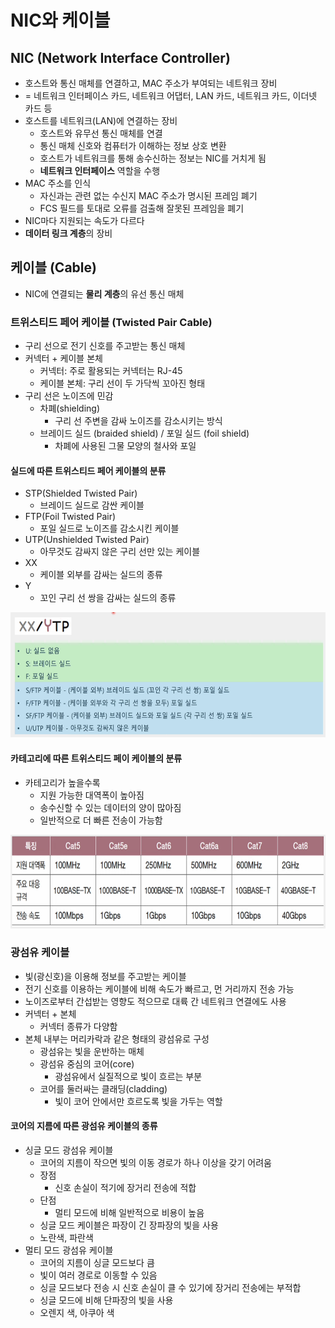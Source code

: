 # NIC와 케이블

## NIC (Network Interface Controller)

- 호스트와 통신 매체를 연결하고, MAC 주소가 부여되는 네트워크 장비
- = 네트워크 인터페이스 카드, 네트워크 어댑터, LAN 카드, 네트워크 카드, 이더넷 카드 등
- 호스트를 네트워크(LAN)에 연결하는 장비
  - 호스트와 유무선 통신 매체를 연결
  - 통신 매체 신호와 컴퓨터가 이해하는 정보 상호 변환
  - 호스트가 네트워크를 통해 송수신하는 정보는 NIC를 거치게 됨
  - **네트워크 인터페이스** 역할을 수행
- MAC 주소를 인식
  - 자신과는 관련 없는 수신지 MAC 주소가 명시된 프레임 폐기
  - FCS 필드를 토대로 오류를 검출해 잘못된 프레임을 폐기
- NIC마다 지원되는 속도가 다르다
- **데이터 링크 계층**의 장비

## 케이블 (Cable)

- NIC에 연결되는 **물리 계층**의 유선 통신 매체

### 트위스티드 페어 케이블 (Twisted Pair Cable)

- 구리 선으로 전기 신호를 주고받는 통신 매체
- 커넥터 + 케이블 본체
  - 커넥터: 주로 활용되는 커넥터는 RJ-45
  - 케이블 본체: 구리 선이 두 가닥씩 꼬아진 형태
- 구리 선은 노이즈에 민감
  - 차폐(shielding)
    - 구리 선 주변을 감싸 노이즈를 감소시키는 방식
  - 브레이드 실드 (braided shield) / 포일 실드 (foil shield)
    - 차폐에 사용된 그물 모양의 철사와 포일

#### 실드에 따른 트위스티드 페어 케이블의 분류

- STP(Shielded Twisted Pair)
  - 브레이드 실드로 감싼 케이블
- FTP(Foil Twisted Pair)
  - 포일 실드로 노이즈를 감소시킨 케이블
- UTP(Unshielded Twisted Pair)
  - 아무것도 감싸지 않은 구리 선만 있는 케이블
- XX
  - 케이블 외부를 감싸는 실드의 종류
- Y
  - 꼬인 구리 선 쌍을 감싸는 실드의 종류

<img src="../img/shield.png" height="200">

#### 카테고리에 따른 트위스티드 페이 케이블의 분류

- 카테고리가 높을수록
  - 지원 가능한 대역폭이 높아짐
  - 송수신할 수 있는 데이터의 양이 많아짐
  - 일반적으로 더 빠른 전송이 가능함

<img src="../img/category.png" height="150">

### 광섬유 케이블

- 빛(광신호)을 이용해 정보를 주고받는 케이블
- 전기 신호를 이용하는 케이블에 비해 속도가 빠르고, 먼 거리까지 전송 가능
- 노이즈로부터 간섭받는 영향도 적으므로 대륙 간 네트워크 연결에도 사용
- 커넥터 + 본체
  - 커넥터 종류가 다양함
- 본체 내부는 머리카락과 같은 형태의 광섬유로 구성
  - 광섬유는 빛을 운반하는 매체
  - 광섬유 중심의 코어(core)
    - 광섬유에서 실질적으로 빛이 흐르는 부분
  - 코어를 둘러싸는 클래딩(cladding)
    - 빛이 코어 안에서만 흐르도록 빛을 가두는 역할

#### 코어의 지름에 따른 광섬유 케이블의 종류

- 싱글 모드 광섬유 케이블
  - 코어의 지름이 작으면 빛의 이동 경로가 하나 이상을 갖기 어려움
  - 장점
    - 신호 손실이 적기에 장거리 전송에 적합
  - 단점
    - 멀티 모드에 비해 일반적으로 비용이 높음
  - 싱글 모드 케이블은 파장이 긴 장파장의 빛을 사용
  - 노란색, 파란색
- 멀티 모드 광섬유 케이블
  - 코어의 지름이 싱글 모드보다 큼
  - 빛이 여러 경로로 이동할 수 있음
  - 싱글 모드보다 전송 시 신호 손실이 클 수 있기에 장거리 전송에는 부적합
  - 싱글 모드에 비해 단파장의 빛을 사용
  - 오렌지 색, 아쿠아 색
